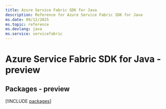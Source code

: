 ```yaml
---
title: Azure Service Fabric SDK for Java
description: Reference for Azure Service Fabric SDK for Java
ms.date: 09/12/2025
ms.topic: reference
ms.devlang: java
ms.service: servicefabric
---
```

# Azure Service Fabric SDK for Java - preview
## Packages - preview
[!INCLUDE [packages](service-fabric-index.md)]